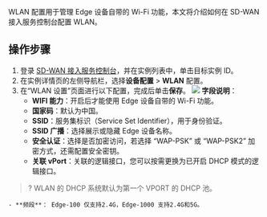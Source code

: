 WLAN 配置用于管理 Edge 设备自带的 Wi-Fi 功能，本文将介绍如何在 SD-WAN 接入服务控制台配置 WLAN。

## 操作步骤
1. 登录 [SD-WAN 接入服务控制台](https://console.cloud.tencent.com/sas/edge)，并在实例列表中，单击目标实例 ID。
2. 在实例详情页的左侧导航栏，选择**设备配置** > **WLAN** 配置。
3. 在“WLAN 设置”页面进行以下配置，完成后单击**保存**。
![](https://qcloudimg.tencent-cloud.cn/raw/a1d0deecc8f09cd96cfa2e021aff80ec.png)
**字段说明**：
	- **WIFI 能力**：开启后才能使用 Edge 设备自带的 Wi-Fi 功能。
	- **国家码**：默认为中国。
	- **SSID**：服务集标识（Service Set Identifier），用于身份验证。
	- **SSID 广播**：选择展示或隐藏 Edge 设备名称。
	- **安全认证**：选择是否加密访问，若选择 “WAP-PSK” 或 “WAP-PSK2” 加密方式，还需配置安全密钥。
	- **关联 vPort**：关联的逻辑接口，您可以按需更换为已开启 DHCP 模式的逻辑接口。
>? WLAN 的 DHCP 系统默认为第一个 VPORT 的 DHCP 池。
>
	- **频段**： Edge-100 仅支持2.4G，Edge-1000 支持2.4G和5G。
